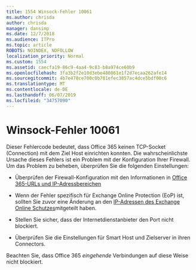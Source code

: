 ```yaml
---
title: 1554 Winsock-Fehler 10061
ms.author: chrisda
author: chrisda
manager: dansimp
ms.date: 12/7/2018
ms.audience: ITPro
ms.topic: article
ROBOTS: NOINDEX, NOFOLLOW
localization_priority: Normal
ms.custom: 1554
ms.assetid: caecfa19-86c9-4aa4-9c83-b8a974ce60b9
ms.openlocfilehash: 3fa3b2f2e10d3ebe480861e1f2d7ecaa262afe14
ms.sourcegitcommit: 4b7e478ce700c0b781efec3857ac4dce5bdf00c6
ms.translationtype: MT
ms.contentlocale: de-DE
ms.lasthandoff: 06/07/2019
ms.locfileid: "34757090"
---
```

# <a name="winsock-error-10061"></a>Winsock-Fehler 10061

Dieser Fehlercode bedeutet, dass Office 365 keinen TCP-Socket (Connection) mit dem Ziel Host einrichten konnten. Die wahrscheinlichste Ursache dieses Fehlers ist ein Problem mit der Konfiguration Ihrer Firewall. Um das Problem zu beheben, überprüfen Sie die folgenden Einstellungen:

- Überprüfen der Firewall-Konfiguration mit den Informationen in [Office 365-URLs und IP-Adressbereichen](https://docs.microsoft.com/office365/enterprise/urls-and-ip-address-ranges)

- Wenn der Fehler spezifisch für Exchange Online Protection (EoP) ist, sollten Sie zuvor eine Änderung an den [IP-Adressen des Exchange Online Schutzes](https://docs.microsoft.com/office365/SecurityCompliance/eop/exchange-online-protection-ip-addresses)mitgeteilt haben.

- Stellen Sie sicher, dass der Internetdienstanbieter den Port nicht blockiert.

- Überprüfen Sie die Einstellungen für Smart Host und Zielserver in ihren Connectors.

Beachten Sie, dass Office 365 *eingehende* Verbindungen auf diese Weise nicht blockiert.
